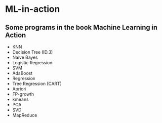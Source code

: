 # ML-in-action
Some programs in the book Machine Learning in Action
----------
-  KNN
-  Decision Tree (ID.3)
-  Naive Bayes
-  Logistic Regression
-  SVM
-  AdaBoost
-  Regression
-  Tree Regression (CART)
-  Apriori
-  FP-growth
-  kmeans
-  PCA
-  SVD
-  MapReduce